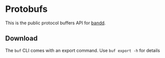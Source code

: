 # Protobufs

This is the public protocol buffers API for [bandd](https://github.com/bandprotocol/chain).

## Download

The `buf` CLI comes with an export command. Use `buf export -h` for details

